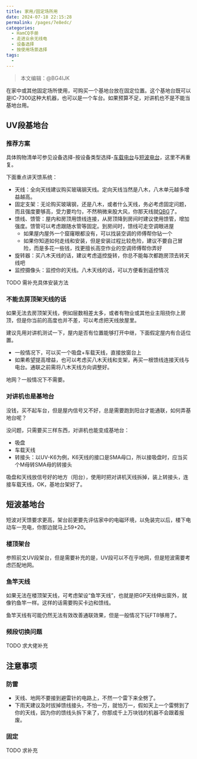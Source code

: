 ```yaml
---
title: 家用/固定场所用
date: 2024-07-18 22:15:28
permalink: /pages/7e8edc/
categories:
  - HamCQ手册
  - 走进业余无线电
  - 设备选择
  - 按使用场景选择
tags:
  - 
---
```


> 本文编辑：@BG4IJK

在家中或其他固定场所使用，可购买一个基地台放在固定位置。这个基地台既可以是IC-7300这种大机器，也可以是一个车台。如果预算不足，对讲机也不是不能当基地台用。

## UV段基地台

### 推荐方案

具体购物清单可参见设备选择-按设备类型选择-[车载电台](pages/04f629/)与[短波电台](/pages/4c093c/)，这里不再重复。

下面重点讲天馈系统：

* 天线：全向天线建议购买玻璃钢天线。定向天线当然是八木，八木单元越多增益越高。
* 固定支架：无论购买玻璃钢，还是八木，或者什么天线，务必考虑固定问题，而且强度要够高，受力要均匀，不然稍微来股大风，你那天线就[QBG](https://www.bilibili.com/video/BV1Es4y1T7Mc)了。
* 馈线、馈管：屋内和房顶用馈线连接，从房顶降到房间时建议使用馈管，增加强度。馈管可以考虑跟随水管等固定。到房间时，馈线可走空调眼进屋
  * 如果屋内屋外一个窟窿眼都没有，可以找装空调的师傅帮你钻一个
  * 如果你知道如何走线和安装，但是安装过程比较危险，建议不要自己冒险，而是多花一些钱，找更擅长高空作业的空调师傅帮你弄好
* 旋转器：买八木天线的话，建议考虑遥控旋转，你总不能每次都跑房顶去转天线吧
* 监控摄像头：监控你的天线。八木天线的话，可以方便看到遥控情况

TODO 需补充具体安装方法

### 不能去房顶架天线的话

如果无法去房顶架天线，例如层数相差太多，或者有物业或其他业主阻挠你上房顶，但是你当前的高度也并不差，可以考虑把天线放屋里。

建议先用对讲机测试一下，屋内是否有位置能够打开中继，下面假定屋内有合适位置。

* 一般情况下，可以买一个吸盘+车载天线，直接放窗台上
* 如果希望提高增益，也可以考虑买八木天线和支架，再买一根馈线连接天线与电台。通联之前需将八木天线方向调整好。

地网？一般情况下不需要。

### 对讲机也是基地台

没钱，买不起车台，但是屋内信号又不好，总是需要跑到阳台才能通联，如何弄基地台呢？

没问题，只需要买三样东西，对讲机也能变成基地台：

* 吸盘
* 车载天线
* 转接头：以UV-K6为例，K6天线的接口是SMA母口，所以接吸盘时，应当买个M母转SMA母的转接头

吸盘和天线放信号好的地方（阳台），使用时把对讲机天线拆掉，装上转接头，连接车载天线，OK，基地台架好了。

## 短波基地台

短波对天馈要求更高，架台前更要先评估家中的电磁环境，以免装完以后，楼下电动车一充电，你那边就马上59+20。

### 楼顶架台

参照前文UV段架台，但是需要补充的是，UV段可以不在乎地网，但是短波需要考虑匹配地网。

### 鱼竿天线

如果无法在楼顶架天线，可考虑架设“鱼竿天线”，也就是把GP天线伸出窗外，就像钓鱼竿一样。这样的话需要购买卡边和馈线。

鱼竿天线有可能仍然无法有效改善通联效果，但是一般情况下玩FT8够用了。

### 频段切换问题

TODO 求大佬补充

## 注意事项

### 防雷

* 天线、地网不要接到避雷针的电路上，不然一个雷下来全劈了。
* 下雨天建议及时拔掉馈线接头，不怕一万，就怕万一，假如天上一个雷劈到了你的天线，因为你的馈线头拆下来了，你那成千上万块钱的机器不会跟着报废。

### 固定

TODO 求补充

